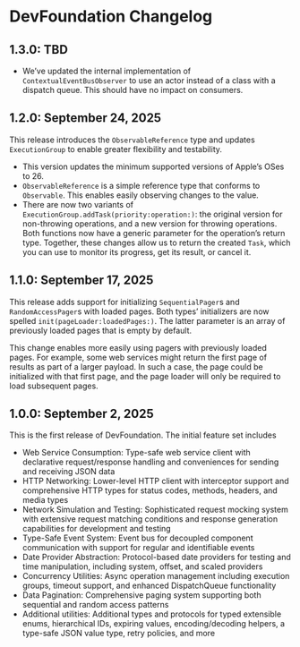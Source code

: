 # DevFoundation Changelog


## 1.3.0: TBD

  - We’ve updated the internal implementation of `ContextualEventBusObserver` to use an actor
    instead of a class with a dispatch queue. This should have no impact on consumers.


## 1.2.0: September 24, 2025

This release introduces the `ObservableReference` type and updates `ExecutionGroup` to enable
greater flexibility and testability.

  - This version updates the minimum supported versions of Apple’s OSes to 26.
  - `ObservableReference` is a simple reference type that conforms to `Observable`. This enables
    easily observing changes to the value.
  - There are now two variants of `ExecutionGroup.addTask(priority:operation:)`: the original
    version for non-throwing operations, and a new version for throwing operations. Both functions
    now have a generic parameter for the operation’s return type. Together, these changes allow us
    to return the created `Task`, which you can use to monitor its progress, get its result, or
    cancel it.


## 1.1.0: September 17, 2025

This release adds support for initializing `SequentialPager`s and `RandomAccessPager`s with loaded
pages. Both types’ initializers are now spelled `init(pageLoader:loadedPages:)`. The latter
parameter is an array of previously loaded pages that is empty by default.

This change enables more easily using pagers with previously loaded pages. For example, some web
services might return the first page of results as part of a larger payload. In such a case, the
page could be initialized with that first page, and the page loader will only be required to load
subsequent pages.


## 1.0.0: September 2, 2025

This is the first release of DevFoundation. The initial feature set includes

  - Web Service Consumption: Type-safe web service client with declarative request/response handling
    and conveniences for sending and receiving JSON data
  - HTTP Networking: Lower-level HTTP client with interceptor support and comprehensive HTTP types
    for status codes, methods, headers, and media types
  - Network Simulation and Testing: Sophisticated request mocking system with extensive request
    matching conditions and response generation capabilities for development and testing
  - Type-Safe Event System: Event bus for decoupled component communication with support for regular
    and identifiable events
  - Date Provider Abstraction: Protocol-based date providers for testing and time manipulation,
    including system, offset, and scaled providers
  - Concurrency Utilities: Async operation management including execution groups, timeout support,
    and enhanced DispatchQueue functionality
  - Data Pagination: Comprehensive paging system supporting both sequential and random access
    patterns
  - Additional utilities: Additional types and protocols for typed extensible enums, hierarchical
    IDs, expiring values, encoding/decoding helpers, a type-safe JSON value type, retry policies,
    and more
